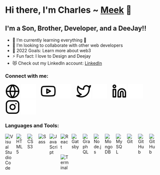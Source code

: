 # Hi there, I'm Charles ~ [Meek][youtube] 👋 


## I'm a Son, Brother, Developer, and a DeeJay!!

- 🌱 I’m currently learning everything 🤣
- 👯 I’m looking to collaborate with other web developers
- 🥅 2022 Goals: Learn more about web3
- ⚡ Fun fact: I love to Design and Deejay
- 😻 Check out my LinkedIn account: [LinkedIn](https://www.linkedin.com/in/charles-mwangangi-434140207?lipi=urn%3Ali%3Apage%3Ad_flagship3_profile_view_base_contact_details%3B2UHvmQ0OSNy%2Bh3mfC0C%2FrQ%3D%3D)

### Connect with me:

[![website](globe-light.svg)](https://meekdesigns.com#gh-light-mode-only)
[![website](globe-dark.svg)](https://meekdesigns.com#gh-dark-mode-only)
&nbsp;&nbsp;
[![website](youtube-light.svg)](https://www.youtube.com/channel/UCmpclvybLzoqC56pE3v91Ug#gh-light-mode-only)
[![website](youtube-dark.svg)](https://www.youtube.com/channel/UCmpclvybLzoqC56pE3v91Ug#gh-dark-mode-only)
&nbsp;&nbsp;
[![website](twitter-light.svg)](https://twitter.com/meekDsigns#gh-light-mode-only)
[![website](twitter-dark.svg)](https://twitter.com/meekDsigns#gh-dark-mode-only)
&nbsp;&nbsp;
[![website](linkedin-light.svg)](https://www.linkedin.com/in/charles-mwangangi-434140207?lipi=urn%3Ali%3Apage%3Ad_flagship3_profile_view_base_contact_details%3B2UHvmQ0OSNy%2Bh3mfC0C%2FrQ%3D%3D#gh-light-mode-only)
[![website](linkedin-dark.svg)](https://www.linkedin.com/in/charles-mwangangi-434140207?lipi=urn%3Ali%3Apage%3Ad_flagship3_profile_view_base_contact_details%3B2UHvmQ0OSNy%2Bh3mfC0C%2FrQ%3D%3D#gh-dark-mode-only)
&nbsp;&nbsp;
[![website](instagram-light.svg)](https://instagram.com/meekdsigns#gh-light-mode-only)
[![website](instagram-dark.svg)](https://instagram.com/meekdsigns#gh-dark-mode-only)

### Languages and Tools:

[<img align="left" alt="Visual Studio Code" width="26px" src="https://cdn.jsdelivr.net/gh/devicons/devicon/icons/vscode/vscode-original.svg" style="padding-right:10px;" />][webdevplaylist]
[<img align="left" alt="HTML5" width="26px" src="https://cdn.jsdelivr.net/gh/devicons/devicon/icons/html5/html5-original.svg" style="padding-right:10px;" />][webdevplaylist]
[<img align="left" alt="CSS3" width="26px" src="https://cdn.jsdelivr.net/gh/devicons/devicon/icons/css3/css3-original.svg" style="padding-right:10px;" />][webdevplaylist]
[<img align="left" alt="Sass" width="26px" src="https://cdn.jsdelivr.net/gh/devicons/devicon/icons/sass/sass-original.svg" style="padding-right:10px;" />][webdevplaylist]
[<img align="left" alt="JavaScript" width="26px" src="https://cdn.jsdelivr.net/gh/devicons/devicon/icons/javascript/javascript-original.svg" style="padding-right:10px;" />][webdevplaylist]
[<img align="left" alt="React" width="26px" src="https://cdn.jsdelivr.net/gh/devicons/devicon/icons/react/react-original.svg" style="padding-right:10px;" />][webdevplaylist]
[<img align="left" alt="Gatsby" width="26px" src="https://cdn.jsdelivr.net/gh/devicons/devicon/icons/gatsby/gatsby-original.svg" style="padding-right:10px;" />][webdevplaylist]
[<img align="left" alt="GraphQL" width="26px" src="https://cdn.jsdelivr.net/gh/devicons/devicon/icons/graphql/graphql-plain.svg" style="padding-right:10px;" />][webdevplaylist]
[<img align="left" alt="Node.js" width="26px" src="https://cdn.jsdelivr.net/gh/devicons/devicon/icons/nodejs/nodejs-original.svg" style="padding-right:10px;" />][webdevplaylist]

[<img align="left" alt="MongoDB" width="26px" src="https://cdn.jsdelivr.net/gh/devicons/devicon/icons/mongodb/mongodb-original.svg" style="padding-right:10px;" />][webdevplaylist]
[<img align="left" alt="MySQL" width="26px" src="https://cdn.jsdelivr.net/gh/devicons/devicon/icons/mysql/mysql-original.svg" style="padding-right:10px;" />][webdevplaylist]
[<img align="left" alt="Git" width="26px" src="https://cdn.jsdelivr.net/gh/devicons/devicon/icons/git/git-original.svg" style="padding-right:10px;" />][webdevplaylist]
[<img align="left" alt="GitHub" width="26px" src="https://user-images.githubusercontent.com/3369400/139447912-e0f43f33-6d9f-45f8-be46-2df5bbc91289.png" style="padding-right:10px;" />](https://www.youtube.com/playlist?list=PLkwxH9e_vrAJ0WbEsFA9W3I1W-g_BTsbt#gh-dark-mode-only)
[<img align="left" alt="GitHub" width="26px" src="https://user-images.githubusercontent.com/3369400/139448065-39a229ba-4b06-434b-bc67-616e2ed80c8f.png" style="padding-right:10px;" />](https://www.youtube.com/playlist?list=PLkwxH9e_vrAJ0WbEsFA9W3I1W-g_BTsbt#gh-light-mode-only)
[<img align="left" alt="Terminal" width="26px" src="./img/terminal-light.svg" />](https://www.youtube.com/playlist?list=PLkwxH9e_vrAJ0WbEsFA9W3I1W-g_BTsbt#gh-light-mode-only)


<br />
<br />

[website]: https://meekdesigns.com
[twitter]: https://twitter.com/meekDsigns
[youtube]: https://www.youtube.com/channel/UCmpclvybLzoqC56pE3v91Ug
[instagram]: https://instagram.com/meekdsigns
[linkedin]: https://www.linkedin.com/in/charles-mwangangi-434140207?lipi=urn%3Ali%3Apage%3Ad_flagship3_profile_view_base_contact_details%3B2UHvmQ0OSNy%2Bh3mfC0C%2FrQ%3D%3D
[webdevplaylist]: https://youtube.com/playlist?list=PLrjHlrR038wWCE8bDVqzKVSNQd5xNN3MB
